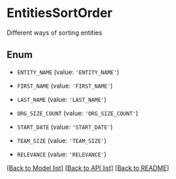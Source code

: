 # EntitiesSortOrder

Different ways of sorting entities

## Enum

* `ENTITY_NAME` (value: `'ENTITY_NAME'`)

* `FIRST_NAME` (value: `'FIRST_NAME'`)

* `LAST_NAME` (value: `'LAST_NAME'`)

* `ORG_SIZE_COUNT` (value: `'ORG_SIZE_COUNT'`)

* `START_DATE` (value: `'START_DATE'`)

* `TEAM_SIZE` (value: `'TEAM_SIZE'`)

* `RELEVANCE` (value: `'RELEVANCE'`)

[[Back to Model list]](../README.md#documentation-for-models) [[Back to API list]](../README.md#documentation-for-api-endpoints) [[Back to README]](../README.md)


